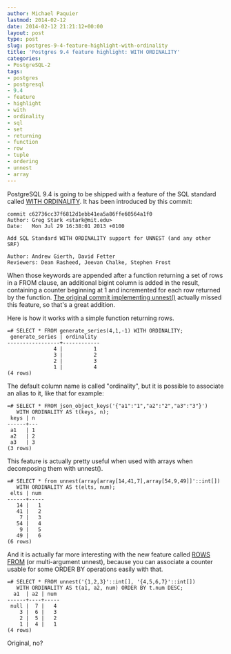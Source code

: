 ```yaml
---
author: Michael Paquier
lastmod: 2014-02-12
date: 2014-02-12 21:21:12+00:00
layout: post
type: post
slug: postgres-9-4-feature-highlight-with-ordinality
title: 'Postgres 9.4 feature highlight: WITH ORDINALITY'
categories:
- PostgreSQL-2
tags:
- postgres
- postgresql
- 9.4
- feature
- highlight
- with
- ordinality
- sql
- set
- returning
- function
- row
- tuple
- ordering
- unnest
- array
---
```

PostgreSQL 9.4 is going to be shipped with a feature of the SQL standard called [WITH ORDINALITY](http://www.postgresql.org/docs/devel/static/functions-srf.html). It has been introduced by this commit:

    commit c62736cc37f6812d1ebb41ea5a86ffe60564a1f0
    Author: Greg Stark <stark@mit.edu>
    Date:   Mon Jul 29 16:38:01 2013 +0100

    Add SQL Standard WITH ORDINALITY support for UNNEST (and any other SRF)
    
    Author: Andrew Gierth, David Fetter
    Reviewers: Dean Rasheed, Jeevan Chalke, Stephen Frost

When those keywords are appended after a function returning a set of rows in a FROM clause, an additional bigint column is added in the result, containing a counter beginning at 1 and incremented for each row returned by the function. [The original commit implementing unnest()](http://git.postgresql.org/gitweb/?p=postgresql.git;a=commit;h=c889ebce0aa5f848d680547e3af0aad8b9e577a7) actually missed this feature, so that's a great addition.

Here is how it works with a simple function returning rows.

    =# SELECT * FROM generate_series(4,1,-1) WITH ORDINALITY;
     generate_series | ordinality 
    -----------------+------------
                   4 |          1
                   3 |          2
                   2 |          3
                   1 |          4
    (4 rows)

The default column name is called "ordinality", but it is possible to associate an alias to it, like that for example:

    =# SELECT * FROM json_object_keys('{"a1":"1","a2":"2","a3":"3"}')
       WITH ORDINALITY AS t(keys, n);
     keys | n 
    ------+---
     a1   | 1
     a2   | 2
     a3   | 3
    (3 rows)

This feature is actually pretty useful when used with arrays when decomposing them with unnest().

    =# SELECT * from unnest(array[array[14,41,7],array[54,9,49]]'::int[])
       WITH ORDINALITY AS t(elts, num);
     elts | num 
    ------+-----
       14 |   1
       41 |   2
        7 |   3
       54 |   4
        9 |   5
       49 |   6
    (6 rows)

And it is actually far more interesting with the new feature called [ROWS FROM](/postgresql-2/postgres-9-4-feature-highlight-multi-argument-unnest-and-table-for-multiple-functions/) (or multi-argument unnest), because you can associate a counter usable for some ORDER BY operations easily with that.

    =# SELECT * FROM unnest('{1,2,3}'::int[], '{4,5,6,7}'::int[])
       WITH ORDINALITY AS t(a1, a2, num) ORDER BY t.num DESC;
      a1  | a2 | num 
    ------+----+-----
     null |  7 |   4
        3 |  6 |   3
        2 |  5 |   2
        1 |  4 |   1
    (4 rows)

Original, no?
